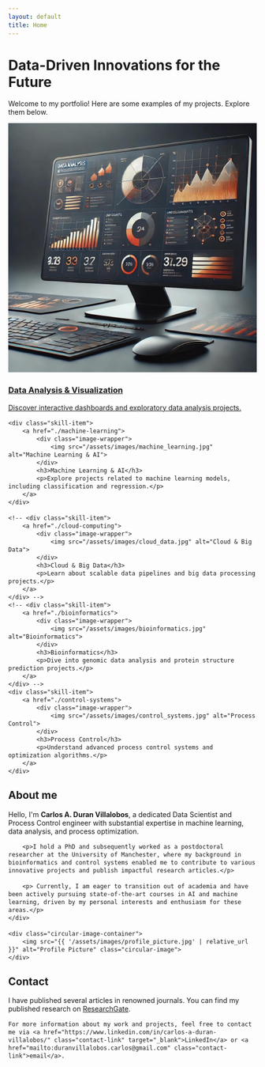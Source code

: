 ```yaml
---
layout: default
title: Home
---
```


<h1 class="main-title">
    <span>
        Data-Driven Innovations for the Future
    </span>
</h1>

<p class="intro-text">
    Welcome to my portfolio! Here are some examples of my projects. Explore them below.
</p>

<div class="skills-table">
    <div class="skill-item">
        <a href="./data-visualization">
            <div class="image-wrapper">
                <img src="/assets/images/data_viz.jpg" alt="Data Analysis & Visualization">
            </div>
            <h3>Data Analysis & Visualization</h3>
            <p>Discover interactive dashboards and exploratory data analysis projects.</p>
        </a>
    </div>

    <div class="skill-item">
        <a href="./machine-learning">
            <div class="image-wrapper">
                <img src="/assets/images/machine_learning.jpg" alt="Machine Learning & AI">
            </div>
            <h3>Machine Learning & AI</h3>
            <p>Explore projects related to machine learning models, including classification and regression.</p>
        </a>
    </div>
    
    <!-- <div class="skill-item">
        <a href="./cloud-computing">
            <div class="image-wrapper">
                <img src="/assets/images/cloud_data.jpg" alt="Cloud & Big Data">
            </div>
            <h3>Cloud & Big Data</h3>
            <p>Learn about scalable data pipelines and big data processing projects.</p>
        </a>
    </div> -->
    <!-- <div class="skill-item">
        <a href="./bioinformatics">
            <div class="image-wrapper">
                <img src="/assets/images/bioinformatics.jpg" alt="Bioinformatics">
            </div>
            <h3>Bioinformatics</h3>
            <p>Dive into genomic data analysis and protein structure prediction projects.</p>
        </a>
    </div> -->
    <div class="skill-item">
        <a href="./control-systems">
            <div class="image-wrapper">
                <img src="/assets/images/control_systems.jpg" alt="Process Control">
            </div>
            <h3>Process Control</h3>
            <p>Understand advanced process control systems and optimization algorithms.</p>
        </a>
    </div>
</div>

<h2 id= "about" class="section-heading">About me</h2>

<div class="intro-container">
    <div class="text">
        <p>Hello, I'm <strong>Carlos A. Duran Villalobos</strong>, a dedicated Data Scientist and Process Control engineer with substantial expertise in machine learning, data analysis, and process optimization.</p> 
        
        <p>I hold a PhD and subsequently worked as a postdoctoral researcher at the University of Manchester, where my background in bioinformatics and control systems enabled me to contribute to various innovative projects and publish impactful research articles.</p>

        <p> Currently, I am eager to transition out of academia and have been actively pursuing state-of-the-art courses in AI and machine learning, driven by my personal interests and enthusiasm for these areas.</p>
    </div>

    <div class="circular-image-container">
        <img src="{{ '/assets/images/profile_picture.jpg' | relative_url }}" alt="Profile Picture" class="circular-image">
    </div>
</div>

<h2 class="section-heading">Contact</h2>

<p class="contact-text">
    I have published several articles in renowned journals. You can find my published research on <a href="https://www.researchgate.net/profile/Carlos-Duran-Villalobos/research" class="contact-link" target="_blank">ResearchGate</a>.

    For more information about my work and projects, feel free to contact me via <a href="https://www.linkedin.com/in/carlos-a-duran-villalobos/" class="contact-link" target="_blank">LinkedIn</a> or <a href="mailto:duranvillalobos.carlos@gmail.com" class="contact-link">email</a>.
</p>
